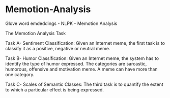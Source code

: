 # Memotion-Analysis
Glove word emdeddings - NLPK - Memotion Analysis

The Memotion Analysis Task

Task A- Sentiment Classification: Given an Internet meme, the first task is to classify it as a positive, negative or neutral meme. 

Task B- Humor Classification: Given an Internet meme, the system has to identify the type of humor expressed. The categories are sarcastic, humorous, offensive and motivation meme. A meme can have more than one category.

Task C- Scales of Semantic Classes: The third task is to quantify the extent to which a particular effect is being expressed.
